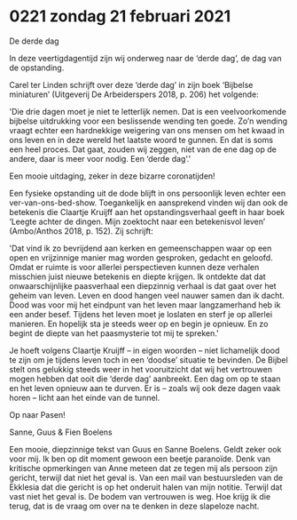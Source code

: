 # 0221 zondag 21 februari 2021
De derde dag

In deze veertigdagentijd zijn wij onderweg naar de ‘derde dag’, de dag van de opstanding.

Carel ter Linden schrijft over deze ‘derde dag’ in zijn boek ‘Bijbelse miniaturen’ (Uitgeverij De Arbeiderspers 2018, p. 206) het volgende:

'Die drie dagen moet je niet te letterlijk nemen. Dat is een veelvoorkomende bijbelse uitdrukking voor een beslissende wending ten goede. Zo’n wending vraagt echter een hardnekkige weigering van ons mensen om het kwaad in ons leven en in deze wereld het laatste woord te gunnen. En dat is soms een heel proces. Dat gaat, zouden wij zeggen, niet van de ene dag op de andere, daar is meer voor nodig. Een ‘derde dag’.'

Een mooie uitdaging, zeker in deze bizarre coronatijden!

Een fysieke opstanding uit de dode blijft in ons persoonlijk leven echter een ver-van-ons-bed-show. Toegankelijk en aansprekend vinden wij dan ook de betekenis die Claartje Kruijff aan het opstandingsverhaal geeft in haar boek ‘Leegte achter de dingen. Mijn zoektocht naar een betekenisvol leven’ (Ambo/Anthos 2018, p. 152). Zij schrijft:

'Dat vind ik zo bevrijdend aan kerken en gemeenschappen waar op een open en vrijzinnige manier mag worden gesproken, gedacht en geloofd. Omdat er ruimte is voor allerlei perspectieven kunnen deze verhalen misschien juist nieuwe betekenis en diepte krijgen. Ik ontdekte dat dat onwaarschijnlijke paasverhaal een diepzinnig verhaal is dat gaat over het geheim van leven. Leven en dood hangen veel nauwer samen dan ik dacht. Dood was voor mij het eindpunt van het leven maar langzamerhand heb ik een ander besef. Tijdens het leven moet je loslaten en sterf je op allerlei manieren. En hopelijk sta je steeds weer op en begin je opnieuw. En zo begint de diepte van het paasmysterie tot mij te spreken.'

Je hoeft volgens Claartje Kruijff – in eigen woorden – niet lichamelijk dood te zijn om je tijdens leven toch in een ‘doodse’ situatie te bevinden. De Bijbel stelt ons gelukkig steeds weer in het vooruitzicht dat wij het vertrouwen mogen hebben dat ooit die ‘derde dag’ aanbreekt. Een dag om op te staan en het leven opnieuw aan te durven. Er is – zoals wij ook deze dagen vaak horen – licht aan het einde van de tunnel.

Op naar Pasen!

Sanne, Guus & Fien Boelens

Een mooie, diepzinnige tekst van Guus en Sanne Boelens. Geldt zeker ook voor mij. Ik ben op dit moment gewoon een beetje paranoïde. Denk van kritische opmerkingen van Anne meteen dat ze tegen mij als persoon zijn gericht, terwijl dat niet het geval is. Van een mail van bestuursleden van de Ekklesia dat die gericht is op het onderuit halen van mijn notitie. Terwijl dat vast niet het geval is. De bodem van vertrouwen is weg. Hoe krijg ik die terug, dat is de vraag om over na te denken in deze slapeloze nacht.